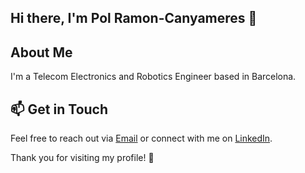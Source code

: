 ## Hi there, I'm Pol Ramon-Canyameres 👋

## About Me
I'm a Telecom Electronics and Robotics Engineer based in Barcelona.

## 📫 Get in Touch
Feel free to reach out via [Email](pol.ramoncanyameres@gmail.com) or connect with me on [LinkedIn](pol-ramon-canyameres).

Thank you for visiting my profile! 🚀

<!--
**polenginyer/polenginyer** is a ✨ _special_ ✨ repository because its `README.md` (this file) appears on your GitHub profile.

Here are some ideas to get you started:

- 🔭 I’m currently working on ...
- 🌱 I’m currently learning ...
- 👯 I’m looking to collaborate on ...
- 🤔 I’m looking for help with ...
- 💬 Ask me about ...
- 📫 How to reach me: ...
- 😄 Pronouns: ...
- ⚡ Fun fact: ...
-->

